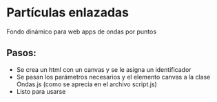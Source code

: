 # Partículas enlazadas
Fondo dinámico para web apps de ondas por puntos

## Pasos:
* Se crea un html con un canvas y se le asigna un identificador
* Se pasan los parámetros necesarios y el elemento canvas a la clase Ondas.js (como se aprecia en el archivo script.js)
* Listo para usarse
